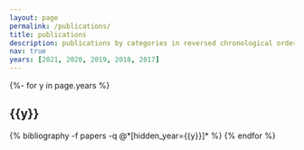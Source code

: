 ```yaml
---
layout: page
permalink: /publications/
title: publications
description: publications by categories in reversed chronological order. generated by jekyll-scholar.
nav: true
years: [2021, 2020, 2019, 2018, 2017]
---
```

<!-- _pages/publications.md -->
<div class="publications">

{%- for y in page.years %}
  <h2 class="year">{{y}}</h2>
  {% bibliography -f papers -q @*[hidden_year={{y}}]* %}
{% endfor %}

</div>